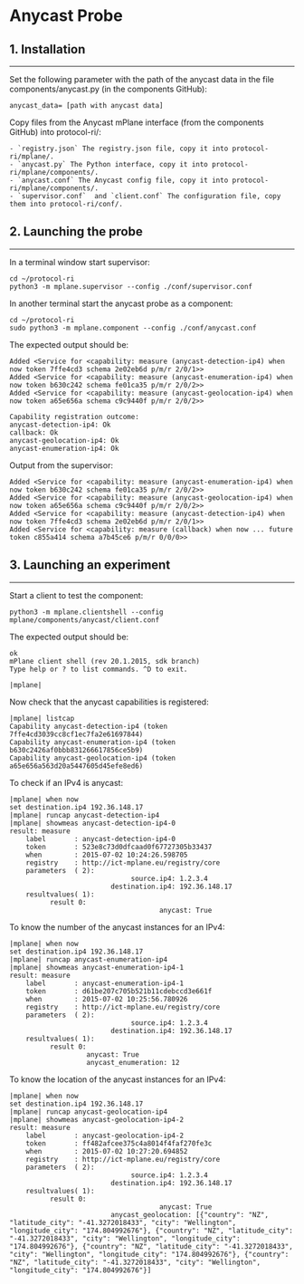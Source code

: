 # Anycast Probe

## 1. Installation
----------------------------------------
Set the following parameter with the path of the anycast data in the file components/anycast.py (in the components GitHub): 

```
anycast_data= [path with anycast data]
```

Copy files from the Anycast mPlane interface (from the components GitHub) into protocol-ri/:

    - `registry.json` The registry.json file, copy it into protocol-ri/mplane/.
    - `anycast.py` The Python interface, copy it into protocol-ri/mplane/components/.
    - `anycast.conf` The Anycast config file, copy it into protocol-ri/mplane/components/.
    - `supervisor.conf`  and `client.conf` The configuration file, copy them into protocol-ri/conf/.
    

## 2. Launching the probe
----------------------------------------

In a terminal window start supervisor:
```
cd ~/protocol-ri 
python3 -m mplane.supervisor --config ./conf/supervisor.conf
```

In another terminal start the anycast probe as a component:

```
cd ~/protocol-ri
sudo python3 -m mplane.component --config ./conf/anycast.conf
```
The expected output should be:
```
Added <Service for <capability: measure (anycast-detection-ip4) when now token 7ffe4cd3 schema 2e02eb6d p/m/r 2/0/1>>
Added <Service for <capability: measure (anycast-enumeration-ip4) when now token b630c242 schema fe01ca35 p/m/r 2/0/2>>
Added <Service for <capability: measure (anycast-geolocation-ip4) when now token a65e656a schema c9c9440f p/m/r 2/0/2>>

Capability registration outcome:
anycast-detection-ip4: Ok
callback: Ok
anycast-geolocation-ip4: Ok
anycast-enumeration-ip4: Ok

```

Output from the supervisor:
```
Added <Service for <capability: measure (anycast-enumeration-ip4) when now token b630c242 schema fe01ca35 p/m/r 2/0/2>>
Added <Service for <capability: measure (anycast-geolocation-ip4) when now token a65e656a schema c9c9440f p/m/r 2/0/2>>
Added <Service for <capability: measure (anycast-detection-ip4) when now token 7ffe4cd3 schema 2e02eb6d p/m/r 2/0/1>>
Added <Service for <capability: measure (callback) when now ... future token c855a414 schema a7b45ce6 p/m/r 0/0/0>>
```

## 3. Launching an experiment
----------------------------------------
Start a client to test the component:

```
python3 -m mplane.clientshell --config mplane/components/anycast/client.conf 
```

The expected output should be:
```
ok
mPlane client shell (rev 20.1.2015, sdk branch)
Type help or ? to list commands. ^D to exit.

|mplane|
```

Now check that the anycast capabilities is registered:
```
|mplane| listcap
Capability anycast-detection-ip4 (token 7ffe4cd3039cc8cf1ec7fa2e61697844)
Capability anycast-enumeration-ip4 (token b630c2426af0bbb831266617856ce5b9)
Capability anycast-geolocation-ip4 (token a65e656a563d20a5447605d45efe8ed6)
```

To check if an IPv4 is anycast:
```
|mplane| when now
set destination.ip4 192.36.148.17
|mplane| runcap anycast-detection-ip4
|mplane| showmeas anycast-detection-ip4-0
result: measure
    label       : anycast-detection-ip4-0
    token       : 523e8c73d0dfcaad0f67727305b33437
    when        : 2015-07-02 10:24:26.598705
    registry    : http://ict-mplane.eu/registry/core
    parameters  ( 2): 
                              source.ip4: 1.2.3.4
                         destination.ip4: 192.36.148.17
    resultvalues( 1):
          result 0:
                                     anycast: True
```
To know the number of the anycast instances for an IPv4:
    
```
|mplane| when now
set destination.ip4 192.36.148.17
|mplane| runcap anycast-enumeration-ip4
|mplane| showmeas anycast-enumeration-ip4-1
result: measure
    label       : anycast-enumeration-ip4-1
    token       : d61be207c705b521b11cdebccd3e661f
    when        : 2015-07-02 10:25:56.780926
    registry    : http://ict-mplane.eu/registry/core
    parameters  ( 2): 
                              source.ip4: 1.2.3.4
                         destination.ip4: 192.36.148.17
    resultvalues( 1):
          result 0:
                   anycast: True
                   anycast_enumeration: 12
```
To know the location of the anycast instances for an IPv4:

```
|mplane| when now
set destination.ip4 192.36.148.17
|mplane| runcap anycast-geolocation-ip4
|mplane| showmeas anycast-geolocation-ip4-2
result: measure
    label       : anycast-geolocation-ip4-2
    token       : ff482afcee375c4a8014f4faf270fe3c
    when        : 2015-07-02 10:27:20.694852
    registry    : http://ict-mplane.eu/registry/core
    parameters  ( 2): 
                              source.ip4: 1.2.3.4
                         destination.ip4: 192.36.148.17
    resultvalues( 1):
          result 0:
                                     anycast: True
                         anycast_geolocation: [{"country": "NZ", "latitude_city": "-41.3272018433", "city": "Wellington", "longitude_city": "174.804992676"}, {"country": "NZ", "latitude_city": "-41.3272018433", "city": "Wellington", "longitude_city": "174.804992676"}, {"country": "NZ", "latitude_city": "-41.3272018433", "city": "Wellington", "longitude_city": "174.804992676"}, {"country": "NZ", "latitude_city": "-41.3272018433", "city": "Wellington", "longitude_city": "174.804992676"}]
```
